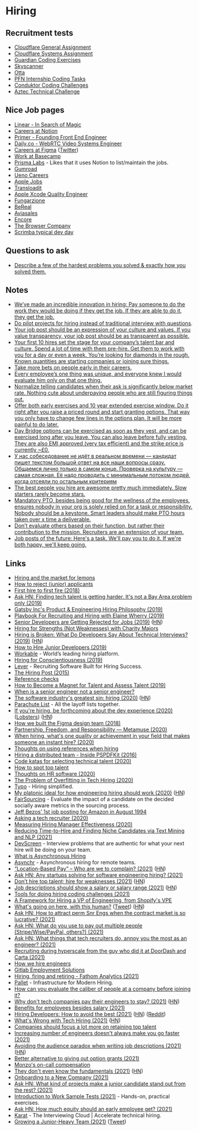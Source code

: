 # Hiring

## Recruitment tests

- [Cloudflare General Assignment](https://github.com/cloudflare-hiring/cloudflare-2020-general-engineering-assignment)
- [Cloudflare Systems Assignment](https://github.com/cloudflare-hiring/cloudflare-2020-systems-engineering-assignment)
- [Guardian Coding Exercises](https://github.com/guardian/coding-exercises)
- [Skyscanner](https://github.com/Skyscanner/full-stack-recruitment-test)
- [Otta](https://github.com/XavKearney/otta-engineering-interview-task)
- [PFN Internship Coding Tasks](https://github.com/pfnet/intern-coding-tasks)
- [Conduktor Coding Challenges](https://github.com/conduktor/conduktor-coding-challenge)
- [Aztec Technical Challenge](https://github.com/AztecProtocol/interview-test)

## Nice Job pages

- [Linear - In Search of Magic](https://linear.app/readme)
- [Careers at Notion](https://www.notion.so/careers)
- [Primer - Founding Front End Engineer](https://www.notion.so/Founding-Frontend-Engineer-San-Francisco-783c2072b9c047a88cb884babb47ef04)
- [Daily.co - WebRTC Video Systems Engineer](https://www.notion.so/WebRTC-Video-Systems-Engineer-288dbcdb38504286b32148d0b55f6e94)
- [Careers at Figma](https://www.figma.com/careers/) ([Twitter](https://twitter.com/rsms/status/1274057553266139137))
- [Work at Basecamp](https://basecamp.com/about/jobs)
- [Prisma Labs](https://www.notion.so/Open-positions-at-Prisma-Labs-eb709e36aba8405c8c189fad1c226389) - Likes that it uses Notion to list/maintain the jobs.
- [Gumroad](https://www.notion.so/Open-positions-f43f816013b2405aa41ddefb663a4a38)
- [Ueno Careers](https://ueno.co/careers/)
- [Apple Jobs](https://www.apple.com/jobs/us/)
- [Transloadit](https://transloadit.com/jobs/)
- [Apple Xcode Quality Engineer](https://twitter.com/bugKrusha/status/1358864506516959233)
- [Fungarzione](https://www.notion.so/Looking-for-a-Full-Stack-developer-for-working-on-Fungarzione-ff0041c0771f48488ee5e68e503b1add)
- [BeReal](https://www.notion.so/Join-us-d2c00d488ee944e8baab3e9365ee6c10)
- [Aviasales](https://www.aviasales.ru/about/vacancies)
- [Encore](https://jobs.encore.dev/)
- [The Browser Company](https://thebrowser.company/careers/)
- [Scrimba typical dev day](https://twitter.com/perborgen/status/1461684234561667080)

## Questions to ask

- [Describe a few of the hardest problems you solved & exactly how you solved them.](https://twitter.com/elonmusk/status/1324736076800577537)

## Notes

- [We’ve made an incredible innovation in hiring: Pay someone to do the work they would be doing if they get the job. If they are able to do it, they get the job.](https://twitter.com/shl/status/1260196779905052678)
- [Do pilot projects for hiring instead of traditional interview with questions](https://overcast.fm/+Y-HUXijTI).
- [Your job post should be an expression of your culture and values. If you value transparency, your job post should be as transparent as possible.](https://twitter.com/davidvfurlong/status/1354088604826558465)
- [Your first 10 hires set the stage for your company’s talent bar and culture. Spend a lot of time with them pre-hire. Get them to work with you for a day or even a week. You’re looking for diamonds in the rough. Known quantities are starting companies or joining sure things.](https://twitter.com/jaltma/status/1358497813076713474)
- [Take more bets on people early in their careers.](https://twitter.com/anothercohen/status/1384657538201710598)
- [Every employee’s one thing was unique, and everyone knew I would evaluate him only on that one thing.](https://twitter.com/Austen/status/1388612463768215553)
- [Normalize telling candidates when their ask is significantly below market rate. Nothing cute about underpaying people who are still figuring things out.](https://twitter.com/TheYelitsa/status/1394757802422423555)
- [Offer both early exercises and 10 year extended exercise window. Do it right after you raise a priced round and start granting options. That way you only have to change few lines in the options plan. It will be more painful to do later.](https://twitter.com/karrisaarinen/status/1397561196232863754)
- [Day Bridge options can be exercised as soon as they vest, and can be exercised long after you leave. You can also leave before fully vesting. They are also EMI approved (very tax efficient) and the strike price is currently ~£0.](https://twitter.com/kieranmch/status/1397612206800375816)
- [У нас собеседование не идёт в реальном времени — кандидат пишет текстом большой ответ на все наши вопросы сразу. Общаемся лично только в самом конце. Проверка на культуру — самая сложная. Её надо проводить с минимальным потоком людей, когда отсеяли по остальным критериям](https://twitter.com/andrey_sitnik/status/1419261221681999874)
- [The best people you hire are awesome pretty much immediately. Slow starters rarely become stars.](https://twitter.com/ShaanVP/status/1424431446823895043)
- [Mandatory PTO, besides being good for the wellness of the employees, ensures nobody in your org is solely relied on for a task or responsibility. Nobody should be a keystone. Smart leaders should make PTO hours taken over x time a deliverable.](https://twitter.com/r0wdy_/status/1443595429271285762)
- [Don’t evaluate others based on their function, but rather their contribution to the mission. Recruiters are an extension of your team.](https://twitter.com/laserlikemike/status/1459534198318854151)
- [Job posts of the future: Here's a task. We'll pay you to do it. If we're both happy, we'll keep going.](https://twitter.com/stephsmithio/status/1466076624189902851)

## Links

- [Hiring and the market for lemons](http://danluu.com/hiring-lemons/)
- [How to reject (junior) applicants](https://www.reddit.com/r/cscareerquestions/comments/8g0iip/how_to_reject_junior_applicants/)
- [First hire to first fire (2018)](https://canny.io/blog/hire-fire/)
- [Ask HN: Finding tech talent is getting harder. It's not a Bay Area problem only (2019)](https://news.ycombinator.com/item?id=19263686)
- [Gatsby Inc's Product & Engineering Hiring Philosophy (2019)](https://www.gatsbyjs.org/blog/2019-01-29-gatsby-eng-hiring-philosophy/)
- [Playbook For Recruiting and Hiring with Elaine Wherry (2019)](https://overcast.fm/+LDKfwxS6s)
- [Senior Developers are Getting Rejected for Jobs (2019)](https://news.ycombinator.com/item?id=19918902) ([HN](https://news.ycombinator.com/item?id=19918902))
- [Hiring for Strengths (Not Weaknesses) with Charity Majors](https://www.woventeams.com/blog/charity-majors-1)
- [Hiring is Broken: What Do Developers Say About Technical Interviews? (2019)](https://www.researchgate.net/publication/334448588_Hiring_is_Broken_What_Do_Developers_Say_About_Technical_Interviews) ([HN](https://news.ycombinator.com/item?id=20708026))
- [How to Hire Junior Developers (2019)](http://ryanbigg.com/2019/09/hiring-juniors-2019)
- [Workable](https://www.workable.com/) - World’s leading hiring platform.
- [Hiring for Conscientiousness (2019)](https://www.holloway.com/s/trh-hiring-for-conscientiousness)
- [Lever](https://www.lever.co/) - Recruiting Software Built for Hiring Success.
- [The Hiring Post (2015)](https://sockpuppet.org/blog/2015/03/06/the-hiring-post/)
- [Reference checks](https://jackealtman.com/reference-checks)
- [How to Become a Magnet for Talent and Assess Talent (2019)](http://delian.io/lessons-5)
- [When is a senior engineer not a senior engineer?](http://www.mooreds.com/wordpress/archives/2812)
- [The software industry's greatest sin: hiring (2020)](https://www.neilwithdata.com/developer-hiring) ([HN](https://news.ycombinator.com/item?id=22828932))
- [Parachute List](https://parachutelist.com/) - All the layoff lists together.
- [If you're hiring, be forthcoming about the dev experience (2020)](https://rachelbythebay.com/w/2020/04/30/dev/) ([Lobsters](https://lobste.rs/s/tmera4/if_you_re_hiring_be_forthcoming_about_dev)) ([HN](https://news.ycombinator.com/item?id=23039421))
- [How we built the Figma design team (2018)](https://www.figma.com/blog/how-we-built-the-figma-design-team/)
- [Partnership, Freedom, and Responsibility — Metamuse (2020)](https://overcast.fm/+Y-HUXijTI)
- [When hiring, what's one quality or achievement in your field that makes someone an instant hire? (2020)](https://twitter.com/swyx/status/1261608997322461186)
- [Thoughts on using references when hiring](https://twitter.com/nlevin/status/1265319461969489920)
- [Hiring a distributed team - Inside PSPDFKit (2016)](https://pspdfkit.com/blog/2016/hiring-a-distributed-team/)
- [Code katas for selecting technical talent (2020)](https://nelis.boucke.be/post/code-katas-for-hiring/)
- [How to spot top talent](https://twitter.com/gregisenberg/status/1300105523111624713)
- [Thoughts on HR software (2020)](https://twitter.com/jaltma/status/1308067827429961728)
- [The Problem of Overfitting in Tech Hiring (2020)](https://scorpil.com/post/the-problem-of-overfitting-in-tech-hiring/)
- [Typo](https://www.usetypo.com/) - Hiring simplified.
- [My platonic ideal for how engineering hiring should work (2020)](http://blog.alinelerner.com/ive-been-an-engineer-and-a-recruiter-hiring-is-broken-heres-why-and-heres-what-it-should-be-like-instead/) ([HN](https://news.ycombinator.com/item?id=24840013))
- [FairSourcing](https://github.com/swisscom/ai-research-fairsourcing) - Evaluate the impact of a candidate on the decided socially aware metrics in the sourcing process.
- [Jeff Bezos’ 1st job posting for Amazon in August 1994](https://twitter.com/TrungTPhan/status/1329837146249650177)
- [Asking a tech recruiter (2020)](https://underjord.io/asking-a-tech-recruiter.html)
- [Measuring Hiring Manager Effectiveness (2020)](https://jacobian.org/2020/sep/14/measuring-hiring-manager-effectiveness/)
- [Reducing Time-to-Hire and Finding Niche Candidates via Text Mining and NLP (2021)](https://joinphase.com/talent-acquisition-nlp)
- [DevScreen](https://www.devscreen.io/) - Interview problems that are authentic for what your next hire will be doing on your team.
- [What is Asynchronous Hiring](https://asynchr.com/blog/tpost/x56zmg1e31-what-the-hell-is-asynchronous-hiring)
- [Asynchr](https://asynchr.com/) - Asynchronous hiring for remote teams.
- [“Location-Based Pay” – Who are we to complain? (2021)](https://blackshaw.substack.com/p/pay) ([HN](https://news.ycombinator.com/item?id=26131138))
- [Ask HN: Any startups solving for software engineering hiring? (2021)](https://news.ycombinator.com/item?id=26236973)
- [Don’t hire top talent; hire for weaknesses (2021)](https://benjiweber.co.uk/blog/2021/04/10/dont-hire-top-talent-hire-for-weaknesses/) ([HN](https://news.ycombinator.com/item?id=26764432))
- [Job descriptions should show a salary or salary range (2021)](https://sifted.eu/articles/job-advert-salary-range/) ([HN](https://news.ycombinator.com/item?id=26932978))
- [Tools for doing hiring coding challenges (2021)](https://twitter.com/Shpigford/status/1387825617870147587)
- [A Framework for Hiring a VP of Engineering, from Shopify's VPE](https://review.firstround.com/hiring-a-vp-of-engineering-use-this-framework-from-shopify%27s-vpe-to-get-it-right)
- [What's going on here, with this human?](https://grahamduncan.blog/whats-going-on-here/) ([Tweet](https://twitter.com/GrahamDuncanNYC/status/1387806662631727104)) ([HN](https://news.ycombinator.com/item?id=26989026))
- [Ask HN: How to attract perm Snr Engs when the contract market is so lucrative? (2021)](https://news.ycombinator.com/item?id=27061631)
- [Ask HN: What do you use to pay out multiple people (Stripe/Wise/PayPal, others?) (2021)](https://news.ycombinator.com/item?id=27394765)
- [Ask HN: What things that tech recruiters do, annoy you the most as an engineer? (2021)](https://news.ycombinator.com/item?id=27490018)
- [Recruiting during hyperscale from the guy who did it at DoorDash and Carta (2021)](https://twitter.com/NolanChurch/status/1407465682262839297)
- [How we hire engineers](https://engineering.outschool.com/posts/how-we-hire-engineers/)
- [Gitlab Employment Solutions](https://about.gitlab.com/handbook/people-group/employment-solutions/)
- [Hiring, firing and retiring - Fathom Analytics (2021)](https://usefathom.com/above-board/hiring-firing-retiring)
- [Pallet](https://pallet.xyz/) - Infrastructure for Modern Hiring.
- [How can you evaluate the caliber of people at a company before joining it?](https://twitter.com/shreyas/status/1411394575877296128)
- [Why don't tech companies pay their engineers to stay? (2021)](https://marker.medium.com/why-dont-tech-companies-pay-their-engineers-to-stay-b9c7e4b751e9) ([HN](https://news.ycombinator.com/item?id=28049254))
- [Benefits for employees besides salary (2021)](https://twitter.com/dabit3/status/1423273068462489601)
- [Hiring Developers: How to avoid the best (2021)](https://www.getparthenon.com/blog/how-to-avoid-hiring-the-best-developers/) ([HN](https://news.ycombinator.com/item?id=28431962)) ([Reddit](https://www.reddit.com/r/programming/comments/pivzeq/hiring_developers_how_to_avoid_the_best/))
- [What's Wrong with Tech Hiring (2021)](https://neverworkintheory.org/2021/09/13/whats-wrong-with-tech-hiring.html) ([HN](https://news.ycombinator.com/item?id=28532083))
- [Companies should focus a lot more on retaining top talent](https://twitter.com/GergelyOrosz/status/1439193179539058695)
- [Increasing number of engineers doesn't always make you go faster (2021)](https://twitter.com/shreyas/status/1440138354390016003)
- [Avoiding the audience paradox when writing job descriptions (2021)](https://blog.interviewing.io/how-to-write-good-job-descriptions/) ([HN](https://news.ycombinator.com/item?id=28630431))
- [Better alternative to giving out option grants (2021)](https://twitter.com/harryhurst/status/1270562546206912514)
- [Monzo's on-call compensation](https://twitter.com/bradleyjkemp/status/1445706941028704272)
- [They don't even know the fundamentals (2021)](https://blog.royalsloth.eu/posts/they-dont-even-know-the-fundamentals/) ([HN](https://news.ycombinator.com/item?id=29064822))
- [Onboarding to a New Company (2021)](https://newsletter.pragmaticengineer.com/p/onboarding-to-a-new-company)
- [Ask HN: What kind of projects make a junior candidate stand out from the rest? (2021)](https://news.ycombinator.com/item?id=29108881)
- [Introduction to Work Sample Tests (2021)](https://jacobian.org/2021/nov/9/wst-intro/) - Hands-on, practical exercises.
- [Ask HN: How much equity should an early employee get? (2021)](https://news.ycombinator.com/item?id=29222783)
- [Karat](https://karat.com/) - The Interviewing Cloud | Accelerate technical hiring.
- [Growing a Junior-Heavy Team (2021)](https://twitter.com/GergelyOrosz/status/1459183541682593794) ([Tweet](https://twitter.com/GergelyOrosz/status/1459183541682593794))

